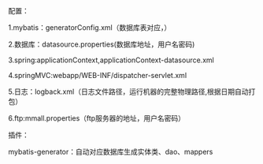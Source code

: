 配置：

1.mybatis：generatorConfig.xml（数据库表对应，）

2.数据库：datasource.properties(数据库地址，用户名密码)

3.spring:applicationContext,applicationContext-datasource.xml

4.springMVC:webapp/WEB-INF/dispatcher-servlet.xml

5.日志：logback.xml（日志文件路径，运行机器的完整物理路径,根据日期自动打包）

6.ftp:mmall.properties（ftp服务器的地址，用户名密码）



插件：

mybatis-generator：自动对应数据库生成实体类、dao、mappers